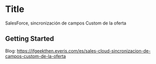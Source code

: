# Title

SalesForce, sincronización de campos Custom de la oferta

## Getting Started

Blog: https://ifgeekthen.everis.com/es/sales-cloud-sincronizacion-de-campos-custom-de-la-oferta

